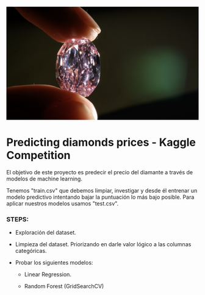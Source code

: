 ![diamond](/Image/diamond.png)



# Predicting diamonds prices - Kaggle Competition



El objetivo de este proyecto es predecir el precio del diamante a través de modelos de machine learning.

Tenemos "train.csv" que debemos limpiar, investigar y desde él entrenar un modelo predictivo intentando bajar la puntuación lo más bajo posible. Para aplicar nuestros modelos usamos "test.csv".

### STEPS:

* Exploración del dataset. 

* Limpieza del dataset. Priorizando en darle valor lógico a las columnas categóricas.

* Probar los siguientes modelos:  
    
    - Linear Regression.
                                  
    - Random Forest (GridSearchCV)
                                 


                      
                                 
                                 
                                 
                                 